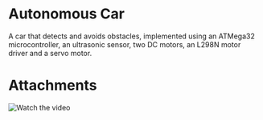 # Autonomous Car



A car that detects and avoids obstacles, implemented using an ATMega32 microcontroller, an ultrasonic sensor, two DC motors, an L298N motor driver and a servo motor. 

# Attachments

![Watch the video](https://drive.google.com/file/d/1Mx3hgDJwwPqUGNJqnvGVvAH2e4CAWtwt/view?usp=sharing)


